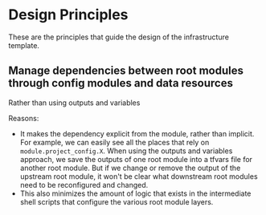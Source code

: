 # Design Principles

These are the principles that guide the design of the infrastructure template.

## Manage dependencies between root modules through config modules and data resources

Rather than using outputs and variables

Reasons:

* It makes the dependency explicit from the module, rather than implicit. For example, we can easily see all the places that rely on `module.project_config.X`. When using the outputs and variables approach, we save the outputs of one root module into a tfvars file for another root module. But if we change or remove the output of the upstream root module, it won't be clear what downstream root modules need to be reconfigured and changed.
* This also minimizes the amount of logic that exists in the intermediate shell scripts that configure the various root module layers.

## 

